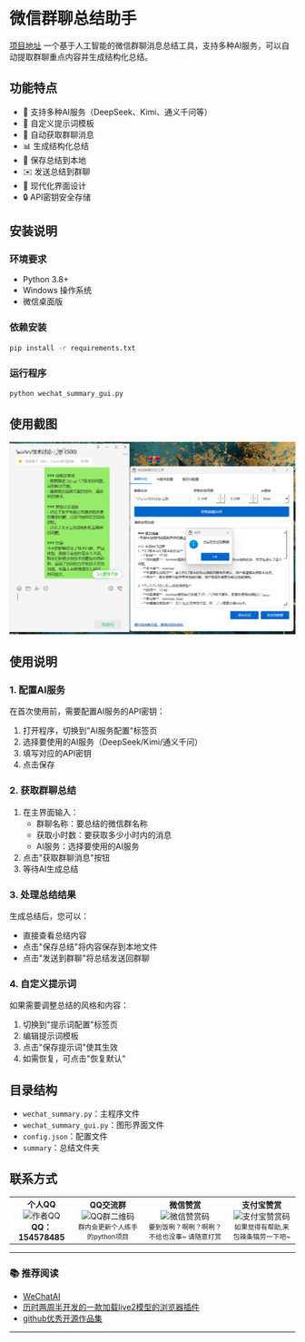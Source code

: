 # 微信群聊总结助手
[项目地址](https://github.com/Vita0519/wechat_summary/)
一个基于人工智能的微信群聊消息总结工具，支持多种AI服务，可以自动提取群聊重点内容并生成结构化总结。

## 功能特点

- 🤖 支持多种AI服务（DeepSeek、Kimi、通义千问等）
- 📝 自定义提示词模板
- 💬 自动获取群聊消息
- 📊 生成结构化总结
- 💾 保存总结到本地
- ✉️ 发送总结到群聊
- 🎨 现代化界面设计
- 🔒 API密钥安全存储

## 安装说明

### 环境要求

- Python 3.8+
- Windows 操作系统
- 微信桌面版

### 依赖安装

```bash
pip install -r requirements.txt
```

### 运行程序
```bash
python wechat_summary_gui.py
```

## 使用截图
![使用截图](使用截图.png)
## 使用说明

### 1. 配置AI服务

在首次使用前，需要配置AI服务的API密钥：

1. 打开程序，切换到"AI服务配置"标签页
2. 选择要使用的AI服务（DeepSeek/Kimi/通义千问）
3. 填写对应的API密钥
4. 点击保存

### 2. 获取群聊总结

1. 在主界面输入：
   - 群聊名称：要总结的微信群名称
   - 获取小时数：要获取多少小时内的消息
   - AI服务：选择要使用的AI服务
2. 点击"获取群聊消息"按钮
3. 等待AI生成总结

### 3. 处理总结结果

生成总结后，您可以：

- 直接查看总结内容
- 点击"保存总结"将内容保存到本地文件
- 点击"发送到群聊"将总结发送回群聊

### 4. 自定义提示词

如果需要调整总结的风格和内容：

1. 切换到"提示词配置"标签页
2. 编辑提示词模板
3. 点击"保存提示词"使其生效
4. 如需恢复，可点击"恢复默认"

## 目录结构

- `wechat_summary.py`：主程序文件
- `wechat_summary_gui.py`：图形界面文件
- `config.json`：配置文件
- `summary`：总结文件夹

## 联系方式

<div align="center"><table><tbody><tr><td align="center"><b>个人QQ</b><br><img src="https://wmimg.com/i/1119/2025/02/67a96bb8d3ef6.jpg" width="250" alt="作者QQ"><br><b>QQ：154578485</b></td><td align="center"><b>QQ交流群</b><br><img src="https://wmimg.com/i/1119/2025/02/67a96bb8d6457.jpg" width="250" alt="QQ群二维码"><br><small>群内会更新个人练手的python项目</small></td><td align="center"><b>微信赞赏</b><br><img src="https://wmimg.com/i/1119/2024/09/66dd37a5ab6e8.jpg" width="500" alt="微信赞赏码"><br><small>要到饭咧？啊咧？啊咧？不给也没事~ 请随意打赏</small></td><td align="center"><b>支付宝赞赏</b><br><img src="https://wmimg.com/i/1119/2024/09/66dd3d6febd05.jpg" width="300" alt="支付宝赞赏码"><br><small>如果觉得有帮助,来包辣条犒劳一下吧~</small></td></tr></tbody></table></div>

---

### 📚 推荐阅读

-   [WeChatAI](https://github.com/Vita0519/WeChatAI)
-   [历时两周半开发的一款加载live2模型的浏览器插件](https://www.allfather.top/archives/live2dkan-ban-niang)
-   [github优秀开源作品集](https://www.allfather.top/mol2d/)

---
